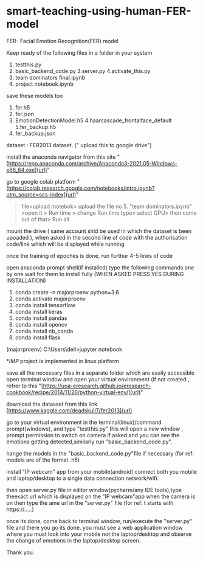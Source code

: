# smart-teaching-using-human-FER-model
FER- Facial Emotion Recognition(FER) model

Keep ready of the following files in a folder in your system

1. testthis.py
2. basic_backend_code.py
3.server.py
4.activate_this.py
5. team dominators final.ipynb
6. project notebook.ipynb

save these models too 
1. fer.h5
2. fer.json
3. EmotionDetectionModel.h5
4.haarcascade_frontalface_default
5.fer_backup.h5
6. fer_backup.json


dataset : FER2013 dataset. (" upload this to google drive") 


install the anaconda navigator from this site "[https://repo.anaconda.com/archive/Anaconda3-2021.05-Windows-x86_64.exe](url)"

go to google colab platform "[https://colab.research.google.com/notebooks/intro.ipynb?utm_source=scs-index](url)"
>file>upload motebok> upload the file no 5. "team dominators.ipynb" >open it >   Run time >   change Run time type> select GPU> then come out of that> Run all

mount the drive  ( same account shld be used in which the dataset is been upoaded ), when asked in the second line of code with the authorisation code/link which will be displayed while running

once the training of epoches is done, run furthur 4-5 lines of code


open anaconda prompt shell(if installed)
type the following commands one by one wait for them to install fully (WHEN ASKED PRESS YES DURING INSTALLATION)

1. conda create -n majorproenv python=3.6
2. conda activate majorproenv
3. conda install tensorflow
4. conda install keras
5. conda install pandas
6. conda install opencv
7. conda install nb_conda
8. conda install flask 


(majorproenv) C:\Users\dell>jupyter notebook

**IMP*
project is implemented in linux platform

save all the necessary files in a separate folder which are easily accessible 
open terminal window and open your virtual environment (if not created ,  refrer to this "[https://uoa-eresearch.github.io/eresearch-cookbook/recipe/2014/11/26/python-virtual-env/](url)"

download the datasset from this link [https://www.kaggle.com/deadskull7/fer2013](url)

go to your virtual environment in the terminal(linux)/command prompt(windows), and type "testthis.py" this will open a new window , prompt permission to switch on
camera if asked and you can see the emotions getting detected,similarly run "basic_backend_code.py".

hange the models in the "basic_backend_code.py"file if necessary (for ref: models are of the format .h5)

install "IP webcam" app from your mobile(android)
connect both you mobile and laptop/desktop to a single data connection network/wifi.

then open server.py file in editor window(pycharm/any IDE tools),type theexact url which is displayed on the "IP webcam"app when the camera is on then type the ame url in the  "server.py" file (for ref: t starts with https://.....)

once its done, come back to terminal window, run/execute the "server.py" file.and there you go its done. you must see a web application window where you must look into your mobile not the laptop/desktop and observe the change of emotions in the laptop/desktop screen.

Thank you.





  



